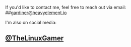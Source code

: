 If you'd like to contact me, feel free to reach out via email:
##gardiner@heavyelement.io

I'm also on social media:
<h2><a href="http://twitter.com/TheLinuxGamer">@TheLinuxGamer</a></h2>